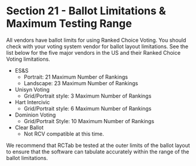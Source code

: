 # Section 21 - Ballot Limitations & Maximum Testing Range

All vendors have ballot limits for using Ranked Choice Voting.  You should check with your voting system vendor for ballot layout limitations. See the list below for the five major vendors in the US and their Ranked Choice Voting limitations.

- ES&S
    * Portrait: 21 Maximum Number of Rankings
    * Landscape: 23 Maximum Number of Rankings
- Unisyn Voting
    * Grid/Portrait style: 3 Maximum Number of Rankings
- Hart Intercivic
    * Grid/Portrait style: 6 Maximum Number of Rankings
- Dominion Voting
    * Grid/Portrait Style: 10 Maximum Number of Rankings
- Clear Ballot
    * Not RCV compatible at this time.

We recommend that RCTab be tested at the outer limits of the ballot layout to ensure that the software can tabulate accurately within the range of the ballot limitations.
